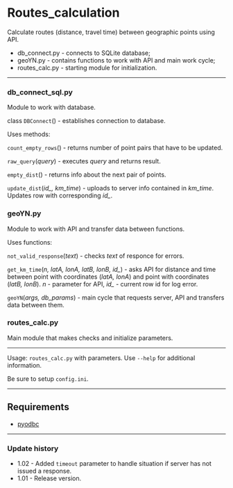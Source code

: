 # Routes_calculation
Calculate routes (distance, travel time) between geographic points using API.

<ul>
<li>db_connect.py - connects to SQLite database;</li>
<li>geoYN.py - contains functions to work with API and main work cycle;</li>
<li>routes_calc.py - starting module for initialization.</li>
</ul>
<hr>

### db_connect_sql.py

Module to work with database.

class `DBConnect`() - establishes connection to database.

Uses methods:

`count_empty_rows`() - returns number of point pairs that have to be updated.

`raw_query`(<i>query</i>) - executes <i>query</i> and returns result.

`empty_dist`() - returns info about the next pair of points.

`update_dist`(<i>id_, km_time</i>) - uploads to server info contained in <i>km_time</i>. Updates row with corresponding <i>id_</i>.

### geoYN.py

Module to work with API and transfer data between functions.

Uses functions:

`not_valid_response`(<i>text</i>) - checks <i>text</i> of responce for errors.

`get_km_time`(<i>n, latA, lonA, latB, lonB, id_</i>) - asks API for distance and time between point with coordinates (<i>latA, lonA</i>) and point with coordinates (<i>latB, lonB</i>). <i>n</i> - parameter for API, 
 <i>id_</i> - current row id for log error.

`geoYN`(<i>args, db_params</i>) - main cycle that requests server, API and transfers data between them.

### routes_calc.py

Main module that makes checks and initialize parameters.

<hr>

Usage: `routes_calc.py` with parameters. Use `--help` for additional information. 

Be sure to setup `config.ini`.

<hr>

## Requirements

* [pyodbc](https://github.com/mkleehammer/pyodbc)

<hr>

### Update history

*  1.02 - Added `timeout` parameter to handle situation if server has not issued a response.
*  1.01 - Release version.